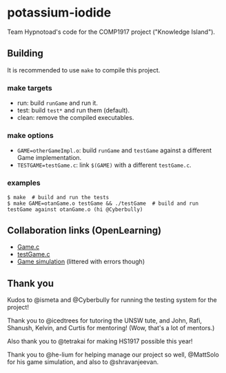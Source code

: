 potassium-iodide
===============

Team Hypnotoad's code for the COMP1917 project ("Knowledge Island").

## Building
It is recommended to use `make` to compile this project.

### make targets
* run: build `runGame` and run it.
* test: build `test*` and run them (default).
* clean: remove the compiled executables.

### make options
* `GAME=otherGameImpl.o`: build `runGame` and `testGame` against a different Game implementation.
* `TESTGAME=testGame.c`: link `$(GAME)` with a different `testGame.c`.

### examples
```
$ make  # build and run the tests
$ make GAME=otanGame.o testGame && ./testGame  # build and run testGame against otanGame.o (hi @Cyberbully)
```

## Collaboration links (OpenLearning)
* [Game.c](https://www.openlearning.com/courses/99luftballons/Cohorts/ClassOf2014/Groups/ShravanMatthewDavidDominic/Structgame)
* [testGame.c](https://www.openlearning.com/courses/99luftballons/Cohorts/ClassOf2014/Groups/ShravanMatthewDavidDominic/TestgameCCollaboration)
* [Game simulation](https://www.openlearning.com/courses/99luftballons/Cohorts/ClassOf2014/Groups/ShravanMatthewDavidDominic/GamesSimulated/Game1) (littered with errors though)

## Thank you
Kudos to @ismeta and @Cyberbully for running the testing system for the project!

Thank you to @icedtrees for tutoring the UNSW tute, and John, Rafi, Shanush, Kelvin, and Curtis for mentoring! (Wow, that's a lot of mentors.)

Also thank you to @tetrakai for making HS1917 possible this year!

Thank you to @he-lium for helping manage our project so well, @MattSolo for his game simulation, and also to @shravanjeevan.
